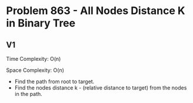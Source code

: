 # Problem 863 - All Nodes Distance K in Binary Tree

## V1

Time Complexity: O(n)

Space Complexity: O(n)

- Find the path from root to target.
- Find the nodes distance k - (relative distance to target) from the nodes in the path.
